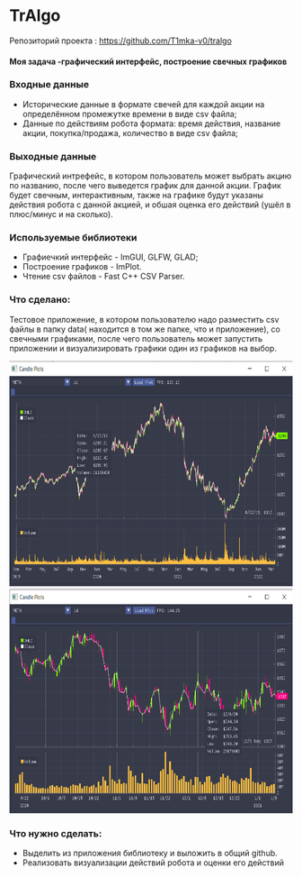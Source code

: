 # TrAlgo

Репозиторий проекта : https://github.com/T1mka-v0/tralgo

#### Моя задача -графический интерфейс, построение свечных графиков

### Входные данные
- Исторические данные в формате свечей для каждой акции на определённом промежутке времени в виде csv файла;      
- Данные по действиям робота формата: время действия, название акции, покупка/продажа, количество в виде csv файла;
### Выходные данные
Графический интрефейс, в котором пользователь может выбрать акцию по названию, после чего выведется график для данной акции.
График будет свечным, интерактивным, также на графике будут указаны действия робота с данной акцией, и обшая оценка его действий (ушёл в плюс/минус и на сколько).

### Используемые библиотеки
- Графиечкий интерфейс - ImGUI, GLFW, GLAD;  
- Построение графиков - ImPlot.
- Чтение csv файлов - Fast C++ CSV Parser.

### Что сделано:
Тестовое приложение, в котором пользователю надо разместить csv файлы в папку data( находится в том же папке, что и приложение), со свечными графиками, после чего пользователь может запустить приложении и визуализировать графики один из графиков на выбор.


<img src="/screenshots/demo_screenshot.png" alt="First demo example screenshot" width="600" height="400"/>
<img src="/screenshots/demo_screenshot_2.png" alt="Second demo example screenshot" width="600" height="400"/>

### Что нужно сделать:
- Выделить из приложения библиотеку и выложить в общий github.
- Реализовать визуализации действий робота и оценки его действий
